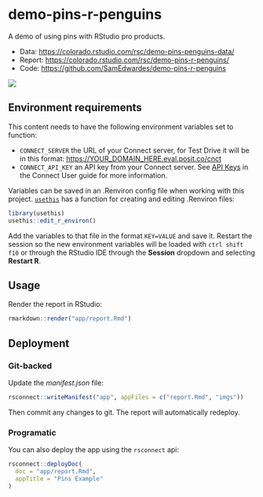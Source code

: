 # demo-pins-r-penguins

A demo of using pins with RStudio pro products.

- Data: <https://colorado.rstudio.com/rsc/demo-pins-penguins-data/>
- Report: <https://colorado.rstudio.com/rsc/demo-pins-r-penguins/>
- Code: <https://github.com/SamEdwardes/demo-pins-r-penguins>

![](app/imgs/connect-screenshot.png)

## Environment requirements

This content needs to have the following environment variables set to function:
- `CONNECT_SERVER` the URL of your Connect server, for Test Drive it will be in this format: https://YOUR_DOMAIN_HERE.eval.posit.co/cnct
- `CONNECT_API_KEY` an API key from your Connect server. See [API Keys](https://docs.posit.co/connect/user/api-keys/) in the Connect User guide for more information.
 
Variables can be saved in an .Renviron config file when working with this project. [`usethis`](https://usethis.r-lib.org/) has a function for creating and editing .Renviron files: 

```r
library(usethis)
usethis::edit_r_environ()
```

Add the variables to that file in the format `KEY=VALUE` and save it. Restart the session so the new environment variables will be loaded with `ctrl shift f10` or through the RStudio IDE through the **Session** dropdown and selecting **Restart R**.

## Usage

Render the report in RStudio:

```r
rmarkdown::render("app/report.Rmd")
```

## Deployment

### Git-backed

Update the *manifest.json* file:

```r
rsconnect::writeManifest("app", appFiles = c("report.Rmd", "imgs"))
```

Then commit any changes to git. The report will automatically redeploy.

### Programatic

You can also deploy the app using the `rsconnect` api:

```r
rsconnect::deployDoc(
  doc = "app/report.Rmd",
  appTitle = "Pins Example"
)
```
